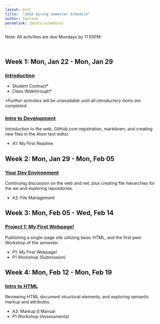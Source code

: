```yaml
---
layout: post
title:  "2018 Spring Semester Schedule"
author: Justine
permalink: /posts/schedule/
---
```


<p><span class="label label-info">Note:</span> All activities are due Mondays by 11:55PM:</p>

<br />

## Week 1: Mon, Jan 22 - Mon, Jan 29
### <span class="caret-right"></span><a href="/docs/welcome/">Introduction</a>
- Student Contract*
- Class Walkthrough*

_*Further activities will be unavailable until all introductory items are completed.._

### <span class="caret-right"></span><a href="/docs/topic-01/">Intro to Development</a>
Introduction to the web, GitHub.com registration, markdown, and creating new files in the Atom text editor.
- A1: My First Readme

<div class="divider"></div>

## Week 2: Mon, Jan 29 - Mon, Feb 05
### <span class="caret-right"></span><a href="/docs/topic-02/">Your Dev Environment</a>
Continuing discussion on the web and net, plus creating file hierarchies for the we and exploring repositories.
- A2: File Management

<div class="divider"></div>

## Week 3: Mon, Feb 05 - Wed, Feb 14
### <span class="caret-right"></span><a href="/docs/topic-03/">Project 1: My First Webpage!</a>
Publishing a single-page site utilizing basic HTML, and the first peer Workshop of the semester.
- P1: My First Webpage!
- P1 Workshop (Submission)

<div class="divider"></div>

## Week 4: Mon, Feb 12 - Mon, Feb 19
### <span class="caret-right"></span><a href="/docs/topic-04/">Intro to HTML</a>
Reviewing HTML document structural elements, and exploring semantic markup and attributes.
- A3: Markup'd Manual
- P1 Workshop (Assessments)

<!--<div class="divider"></div>

## Week 5: Mon, Feb 19 - Mon, Feb 26
### <span class="caret-right"></span><a href="/docs/topic-05/">Figures and Forms</a>
Include a short sentence about upcoming topic here. It should include basic details and descriptions.
- A4: Questionnaire

<div class="divider"></div>

## Week 6: Mon, Feb 26 - Mon, Mar 05
### <span class="caret-right"></span><a href="/docs/topic-06/">Managing Media</a>
Include a short sentence about upcoming topic here. It should include basic details and descriptions.
- A5: Multi-Media

<div class="divider"></div>

## Week 7: Mon, Mar 05 - Mon, Mar 12
### <span class="caret-right"></span><a href="/docs/topic-07/">Project 2: The Instructable</a>
Include a short sentence about upcoming topic here. It should include basic details and descriptions.
- P2: The Instructable
- P2 Workshop (Submission)

<div class="divider"></div>

## Week 8: Mon, Mar 12 - Mon, Mar 19
### <span class="caret-right"></span><a href="/docs/topic-08/">Intro to CSS</a>
Include a short sentence about upcoming topic here. It should include basic details and descriptions.
- A6: Color
- P2 Workshop (Assessments)

<div class="divider"></div>

## Week 9: Mon, Mar 19 - Mon, Mar 26
### <span class="caret-right"></span><a href="/docs/topic-09/">Typography</a>
Include a short sentence about upcoming topic here. It should include basic details and descriptions.
- A7: Fots

<div class="divider"></div>

## Week 10: Mon, Mar 26 - Mon, Apr 02
_Spring Break. There are no assignments this week._

<div class="divider"></div>

## Week 11: Mon, Apr 02 - Apr 09
### <span class="caret-right"></span><a href="/docs/topic-10/">The Box Model</a>
Include a short sentence about upcoming topic here. It should include basic details and descriptions.
- A8: Basic layout

<div class="divider"></div>

## Week 12: Mon, Apr 09 - Mon, Apr 16
### <span class="caret-right"></span><a href="/docs/topic-11/">Project 3: The Literature Showcase</a>
Include a short sentence about upcoming topic here. It should include basic details and descriptions.
- P3: The Literature Showcase
- P3 Workshop (Submission)

<div class="divider"></div>

## Week 13: Mon, Apr 16 - Mon, Apr 23
### <span class="caret-right"></span><a href="/docs/topic-12/">Responsive Web Design</a>
Include a short sentence about upcoming topic here. It should include basic details and descriptions.
- A9: Being Responsive-ble
- P3 Workshop (Assessments)

<div class="divider"></div>

## Week 14: Mon, Apr 23 - Mon, Apr 30
### <span class="caret-right"></span><a href="/docs/topic-13/">Layout Design</a>
Include a short sentence about upcoming topic here. It should include basic details and descriptions.
- A10: Parallax Scrolling

<div class="divider"></div>

## Week 15: Mon, Apr 30 - Mon, May 07
### <span class="caret-right"></span><a href="/docs/topic-14/">Project 4: The Profile Site</a>
Include a short sentence about upcoming topic here. It should include basic details and descriptions.
- P4: The Profile Site
- P4 Workshop (Submission)

<div class="divider"></div>

## Week 16: Wed, May 09
### <span class="caret-right"></span><a href="/docs/finals/">Finals</a>
Include a short sentence about upcoming topic here. It should include basic details and descriptions.
- P4 Workshop (Assessments)
- Participation Credit Calculated
- Late Work
- Extra Credit-->
